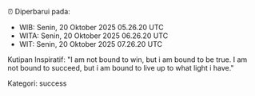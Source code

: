 ⏰ Diperbarui pada:
- WIB: Senin, 20 Oktober 2025 05.26.20 UTC
- WITA: Senin, 20 Oktober 2025 06.26.20 UTC
- WIT: Senin, 20 Oktober 2025 07.26.20 UTC

Kutipan Inspiratif:
"I am not bound to win, but i am bound to be true. I am not bound to succeed, but i am bound to live up to what light i have."


Kategori: success

